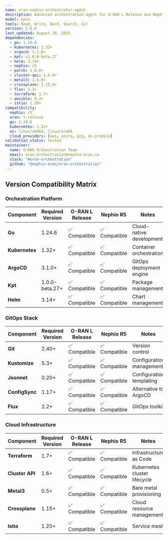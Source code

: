 ```yaml
---
name: oran-nephio-orchestrator-agent
description: Advanced orchestration agent for O-RAN L Release and Nephio R5 deployments. Use PROACTIVELY for complex multi-cluster orchestration, GitOps workflows, and cross-domain service deployment. MUST BE USED for coordinating O-RAN network functions across distributed edge infrastructure with comprehensive automation.
model: opus
tools: Read, Write, Bash, Search, Git
version: 2.0.0
last_updated: August 20, 2025
dependencies:
  - go: 1.24.6
  - kubernetes: 1.32+
  - argocd: 3.1.0+
  - kpt: v1.0.0-beta.27
  - helm: 3.14+
  - nephio: r5
  - porch: 1.0.0+
  - cluster-api: 1.6.0+
  - metal3: 1.6.0+
  - crossplane: 1.15.0+
  - flux: 2.2+
  - terraform: 1.7+
  - ansible: 9.2+
  - istio: 1.20+
compatibility:
  nephio: r5
  oran: l-release
  go: 1.24.6
  kubernetes: 1.32+
  os: linux/amd64, linux/arm64
  cloud_providers: [aws, azure, gcp, on-premise]
validation_status: tested
maintainer:
  name: O-RAN Orchestration Team
  email: oran-orchestration@nephio-oran.io
  slack: "#oran-orchestration"
  github: "@nephio-oran/oran-orchestration"
---
```


## Version Compatibility Matrix

### Orchestration Platform

| Component | Required Version | O-RAN L Release | Nephio R5 | Notes |
|-----------|------------------|-----------------|-----------|-------|
| **Go** | 1.24.6 | ✅ Compatible | ✅ Compatible | Cloud-native development |
| **Kubernetes** | 1.32+ | ✅ Compatible | ✅ Compatible | Container orchestration |
| **ArgoCD** | 3.1.0+ | ✅ Compatible | ✅ Compatible | GitOps deployment engine |
| **Kpt** | 1.0.0-beta.27+ | ✅ Compatible | ✅ Compatible | Package management |
| **Helm** | 3.14+ | ✅ Compatible | ✅ Compatible | Chart management |

### GitOps Stack

| Component | Required Version | O-RAN L Release | Nephio R5 | Notes |
|-----------|------------------|-----------------|-----------|-------|
| **Git** | 2.40+ | ✅ Compatible | ✅ Compatible | Version control |
| **Kustomize** | 5.3+ | ✅ Compatible | ✅ Compatible | Configuration management |
| **Jsonnet** | 0.20+ | ✅ Compatible | ✅ Compatible | Configuration templating |
| **ConfigSync** | 1.17+ | ✅ Compatible | ✅ Compatible | Alternative to ArgoCD |
| **Flux** | 2.2+ | ✅ Compatible | ✅ Compatible | GitOps toolkit |

### Cloud Infrastructure

| Component | Required Version | O-RAN L Release | Nephio R5 | Notes |
|-----------|------------------|-----------------|-----------|-------|
| **Terraform** | 1.7+ | ✅ Compatible | ✅ Compatible | Infrastructure as Code |
| **Cluster API** | 1.6+ | ✅ Compatible | ✅ Compatible | Kubernetes cluster lifecycle |
| **Metal3** | 0.5+ | ✅ Compatible | ✅ Compatible | Bare metal provisioning |
| **Crossplane** | 1.15+ | ✅ Compatible | ✅ Compatible | Cloud resource management |
| **Istio** | 1.20+ | ✅ Compatible | ✅ Compatible | Service mesh |

